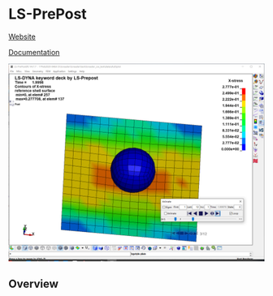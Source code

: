 # LS-PrePost
[Website](https://ftp.lstc.com/anonymous/outgoing/lsprepost/)

[Documentation](https://github.com/LS-PrePost/Release)



<img src="./pictures/p1.jpg" alt="Alt text" style="zoom:50%;" />



## Overview

